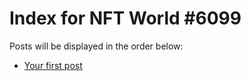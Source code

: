 # Index for NFT World #6099
Posts will be displayed in the order below:

- [Your first post](./001-first.md)

